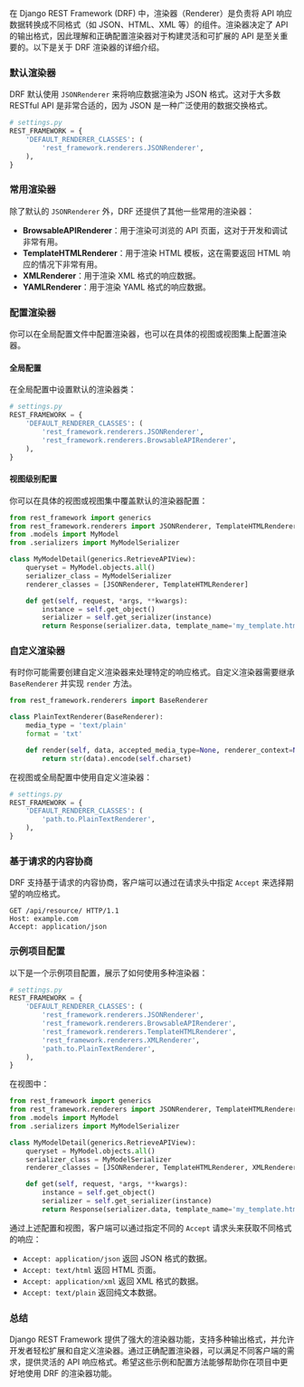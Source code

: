 在 Django REST Framework (DRF) 中，渲染器（Renderer）是负责将 API 响应数据转换成不同格式（如 JSON、HTML、XML 等）的组件。渲染器决定了 API 的输出格式，因此理解和正确配置渲染器对于构建灵活和可扩展的 API 是至关重要的。以下是关于 DRF 渲染器的详细介绍。

### 默认渲染器

DRF 默认使用 `JSONRenderer` 来将响应数据渲染为 JSON 格式。这对于大多数 RESTful API 是非常合适的，因为 JSON 是一种广泛使用的数据交换格式。

```python
# settings.py
REST_FRAMEWORK = {
    'DEFAULT_RENDERER_CLASSES': (
        'rest_framework.renderers.JSONRenderer',
    ),
}
```

### 常用渲染器

除了默认的 `JSONRenderer` 外，DRF 还提供了其他一些常用的渲染器：

- **BrowsableAPIRenderer**：用于渲染可浏览的 API 页面，这对于开发和调试非常有用。
- **TemplateHTMLRenderer**：用于渲染 HTML 模板，这在需要返回 HTML 响应的情况下非常有用。
- **XMLRenderer**：用于渲染 XML 格式的响应数据。
- **YAMLRenderer**：用于渲染 YAML 格式的响应数据。

### 配置渲染器

你可以在全局配置文件中配置渲染器，也可以在具体的视图或视图集上配置渲染器。

#### 全局配置

在全局配置中设置默认的渲染器类：

```python
# settings.py
REST_FRAMEWORK = {
    'DEFAULT_RENDERER_CLASSES': (
        'rest_framework.renderers.JSONRenderer',
        'rest_framework.renderers.BrowsableAPIRenderer',
    ),
}
```

#### 视图级别配置

你可以在具体的视图或视图集中覆盖默认的渲染器配置：

```python
from rest_framework import generics
from rest_framework.renderers import JSONRenderer, TemplateHTMLRenderer
from .models import MyModel
from .serializers import MyModelSerializer

class MyModelDetail(generics.RetrieveAPIView):
    queryset = MyModel.objects.all()
    serializer_class = MyModelSerializer
    renderer_classes = [JSONRenderer, TemplateHTMLRenderer]

    def get(self, request, *args, **kwargs):
        instance = self.get_object()
        serializer = self.get_serializer(instance)
        return Response(serializer.data, template_name='my_template.html')
```

### 自定义渲染器

有时你可能需要创建自定义渲染器来处理特定的响应格式。自定义渲染器需要继承 `BaseRenderer` 并实现 `render` 方法。

```python
from rest_framework.renderers import BaseRenderer

class PlainTextRenderer(BaseRenderer):
    media_type = 'text/plain'
    format = 'txt'

    def render(self, data, accepted_media_type=None, renderer_context=None):
        return str(data).encode(self.charset)
```

在视图或全局配置中使用自定义渲染器：

```python
# settings.py
REST_FRAMEWORK = {
    'DEFAULT_RENDERER_CLASSES': (
        'path.to.PlainTextRenderer',
    ),
}
```

### 基于请求的内容协商

DRF 支持基于请求的内容协商，客户端可以通过在请求头中指定 `Accept` 来选择期望的响应格式。

```http
GET /api/resource/ HTTP/1.1
Host: example.com
Accept: application/json
```

### 示例项目配置

以下是一个示例项目配置，展示了如何使用多种渲染器：

```python
# settings.py
REST_FRAMEWORK = {
    'DEFAULT_RENDERER_CLASSES': (
        'rest_framework.renderers.JSONRenderer',
        'rest_framework.renderers.BrowsableAPIRenderer',
        'rest_framework.renderers.TemplateHTMLRenderer',
        'rest_framework.renderers.XMLRenderer',
        'path.to.PlainTextRenderer',
    ),
}
```

在视图中：

```python
from rest_framework import generics
from rest_framework.renderers import JSONRenderer, TemplateHTMLRenderer, XMLRenderer
from .models import MyModel
from .serializers import MyModelSerializer

class MyModelDetail(generics.RetrieveAPIView):
    queryset = MyModel.objects.all()
    serializer_class = MyModelSerializer
    renderer_classes = [JSONRenderer, TemplateHTMLRenderer, XMLRenderer]

    def get(self, request, *args, **kwargs):
        instance = self.get_object()
        serializer = self.get_serializer(instance)
        return Response(serializer.data, template_name='my_template.html')
```

通过上述配置和视图，客户端可以通过指定不同的 `Accept` 请求头来获取不同格式的响应：

- `Accept: application/json` 返回 JSON 格式的数据。
- `Accept: text/html` 返回 HTML 页面。
- `Accept: application/xml` 返回 XML 格式的数据。
- `Accept: text/plain` 返回纯文本数据。

### 总结

Django REST Framework 提供了强大的渲染器功能，支持多种输出格式，并允许开发者轻松扩展和自定义渲染器。通过正确配置渲染器，可以满足不同客户端的需求，提供灵活的 API 响应格式。希望这些示例和配置方法能够帮助你在项目中更好地使用 DRF 的渲染器功能。